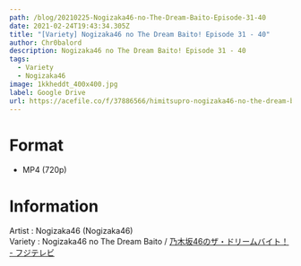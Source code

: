 ```yaml
---
path: /blog/20210225-Nogizaka46-no-The-Dream-Baito-Episode-31-40
date: 2021-02-24T19:43:34.305Z
title: "[Variety] Nogizaka46 no The Dream Baito! Episode 31 - 40"
author: Chr0balord
description: Nogizaka46 no The Dream Baito! Episode 31 - 40
tags:
  - Variety
  - Nogizaka46
image: 1kkheddt_400x400.jpg
label: Google Drive
url: https://acefile.co/f/37886566/himitsupro-nogizaka46-no-the-dream-baito-ep31-ep40-rar
---
```

# Format

* MP4 (720p)

# Information

Artist : Nogizaka46 (Nogizaka46)\
Variety : Nogizaka46 no The Dream Baito / [乃木坂46のザ・ドリームバイト！ - フジテレビ ](https://www.fujitv.co.jp/nogi46dreambaito/)
